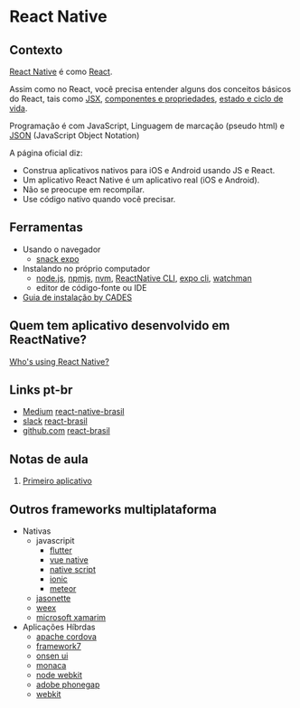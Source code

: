 # React Native

## Contexto

[React Native](http://facebook.github.io/react-native/) é como [React](https://reactjs.org).

Assim como no React, você precisa entender alguns dos conceitos básicos do React, tais como [JSX](https://reactjs.org/docs/introducing-jsx.html), [componentes e propriedades](https://reactjs.org/docs/components-and-props.html), [estado e ciclo de vida](https://reactjs.org/docs/state-and-lifecycle.html).

Programação é com JavaScript, Linguagem de marcação (pseudo html) e [JSON](https://www.w3schools.com/js/js_json_intro.asp) (JavaScript Object Notation)

A página oficial diz:

- Construa aplicativos nativos para iOS e Android usando JS e React.
- Um aplicativo React Native é um aplicativo real (iOS e Android).
- Não se preocupe em recompilar.
- Use código nativo quando você precisar.

## Ferramentas

- Usando o navegador
  - [snack expo](https://snack.expo.io/)
- Instalando no próprio computador
  - [node.js](https://nodejs.org), [npmjs](https://www.npmjs.com), [nvm](https://github.com/creationix/nvm), [ReactNative CLI](https://facebook.github.io/react-native/), [expo cli](https://expo.io/tools#cli), [watchman](https://facebook.github.io/watchman/)
  - editor de código-fonte ou IDE
- [Guia de instalação by CADES](https://github.com/cades-ifrn/minicurso-react-native-wtads/blob/master/install.md)

## Quem tem aplicativo desenvolvido em ReactNative?

[Who's using React Native?](http://facebook.github.io/react-native/showcase.html)

## Links pt-br

- [Medium](https://medium.com/) [react-native-brasil](https://medium.com/reactbrasil/react-native/home)
- [slack](https://slack.com/intl/pt-br/) [react-brasil](https://react-brasil.github.io/react-brasil-slack/)
- [github.com](https://github.com/) [react-brasil](https://github.com/react-brasil)

## Notas de aula

1. [Primeiro aplicativo](./01-intro)

## Outros frameworks multiplataforma

- Nativas
  - javascripit
    - [flutter](https://flutter.dev)
    - [vue native](https://vue-native.io)
    - [native script](https://www.nativescript.org)
    - [ionic](https://ionicframework.com)
    - [meteor](https://www.meteor.com)
  - [jasonette](http://jasonette.com)
  - [weex](https://weex.apache.org)
  - [microsoft xamarim](https://visualstudio.microsoft.com/pt-br/xamarin/)
- Aplicações Híbrdas
  - [apache cordova](https://cordova.apache.org)
  - [framework7](https://framework7.io)
  - [onsen ui](https://onsen.io)
  - [monaca](https://monaca.io)
  - [node webkit](https://nwjs.io)
  - [adobe phonegap](https://phonegap.com)
  - [webkit](https://webkit.org)
